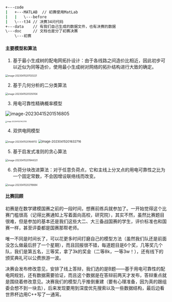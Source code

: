```bash
+---code
|   +---MATLAB	// 初赛使用MatLab
|   |   \---before
|   \---t34	// 决赛34问代码
+---data	// 有我们自己生成的数据文件，也有决赛的数据
\---doc		// 文档也是分了初赛决赛
    \---初赛
```



#### 主要模型和算法

1. 基于最小生成树的配电网拓扑设计：由于各线路之间造价比相近，因此初步可以近似为同等造价，使用最小生成树对网络的拓扑结构进行大致的确定。

<img src="https://github.com/fgmn/ShenZhen_Cup/blob/main/img/image-20230415201120221.png" alt="image-20230415201120221" style="zoom:50%;" />

2. 基于几何分析的二分类算法

<img src="https://github.com/fgmn/ShenZhen_Cup/blob/main/img/image-20230415201250104.png" alt="image-20230415201250104" style="zoom:50%;" />

3. 用电可靠性精确概率模型

![image-20230415201516805](https://github.com/fgmn/ShenZhen_Cup/blob/main/img/image-20230415201516805.png)

<img src="https://github.com/fgmn/ShenZhen_Cup/blob/main/img/image-20230415201423795.png" alt="image-20230415201423795" style="zoom: 33%;" />

4. 双供电网模型

<img src="https://github.com/fgmn/ShenZhen_Cup/blob/main/img/image-20230415201648112.png" alt="image-20230415201648112" style="zoom:50%;" />

<img src="https://github.com/fgmn/ShenZhen_Cup/blob/main/img/image-20230415201632716.png" alt="image-20230415201632716" style="zoom: 67%;" />

5. 基于启发式准则的贪心算法

<img src="https://github.com/fgmn/ShenZhen_Cup/blob/main/img/image-20230415201944321.png" alt="image-20230415201944321" style="zoom:50%;" />

6. 负荷分块改进算法：对于任意负荷点，它和主线上分叉点的用电可靠性之比为一个固定常数，不会因增设联络线而改变。

<img src="https://github.com/fgmn/ShenZhen_Cup/blob/main/img/image-20230415202116684.png" alt="image-20230415202116684" style="zoom:50%;" />

#### 比赛回顾

初赛是在数学建模国赛之前的一段时间，想赛前练兵就参加了。一开始觉得这个比赛门槛很高（记得比赛通知上写着面向高校，研究院），其实不然，虽然比赛题目很难，但是参加的基本还是我们这些大二、大三备战国赛的学生，评价标准也和国赛一样，甚至评委都是国赛那帮老师。

唯一不同是时间长了，可以花更多时间打磨自己的模型方法（虽然我们队还是前面没怎么做最后肝了一个星期），而且回报很不错，每道题目是6个奖，几等奖几个队，我们是第五名，三等奖，拿了3k的奖金（二等8k，一等3w！），还有线下的颁奖典礼可以公费旅游一波。

决赛会发布修改意见，安排了线上答辩，我们选的是B题——基于用电可靠性的配电网规划，还有数据需要验证，而且这个数据是在答辩前两天才发布，答辩重点就是围绕着修改意见。决赛我们的模型几乎推倒重建（要有心理准备，因为真的跟组委会想不到一块去），后来发现要用到深度优先搜索以及一些数据结构，最后边看世界杯边用C++写了一通宵。